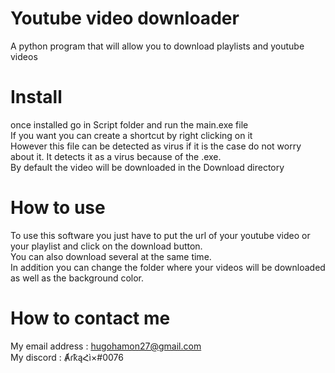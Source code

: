 # Youtube video downloader
A python program that will allow you to download playlists and youtube videos

# Install
once installed go in Script folder and run the main.exe file\
If you want you can create a shortcut by right clicking on it\
However this file can be detected as virus if it is the case do not worry about it. It detects it as a virus because of
the .exe.\
By default the video will be downloaded in the Download directory
    
# How to use
To use this software you just have to put the url of your youtube video or your playlist and click on the download button.\
You can also download several at the same time.\
In addition you can change the folder where your videos will be downloaded as well as the background color.

# How to contact me
My email address : hugohamon27@gmail.com\
My discord : ȺɾҟąՀì×#0076
